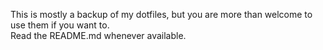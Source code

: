 This is mostly a backup of my dotfiles, but you are more than welcome to use them if you want to.\
Read the README.md whenever available.

